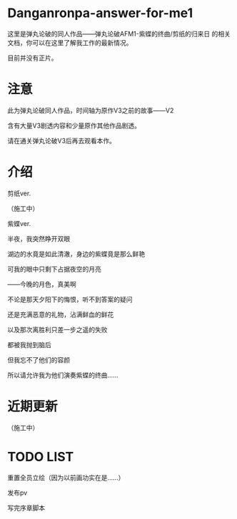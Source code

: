 # Danganronpa-answer-for-me1

这里是弹丸论破的同人作品——弹丸论破AFM1-紫蝶的终曲/剪纸的归来日 的相关文档，你可以在这里了解我工作的最新情况。

目前并没有正片。

# 注意

此为弹丸论破同人作品，时间轴为原作V3之前的故事——V2

含有大量V3剧透内容和少量原作其他作品剧透。

请在通关弹丸论破V3后再去观看本作。


# 介绍

剪纸ver.

（施工中）

紫蝶ver.

半夜，我突然睁开双眼

湖边的水竟是如此清澈，身边的紫蝶竟是那么鲜艳

可我的眼中只剩下占据夜空的月亮

——今晚的月色，真美啊

不论是那天夕阳下的悔恨，听不到答案的疑问

还是充满恶意的礼物，沾满鲜血的鲜花

以及那次离胜利只差一步之遥的失败

都被我抛到脑后

但我忘不了他们的容颜

所以请允许我为他们演奏紫蝶的终曲……

# 近期更新

（施工中）

# TODO LIST

重置全员立绘（因为以前画功实在是……）
  
发布pv

写完序章脚本
